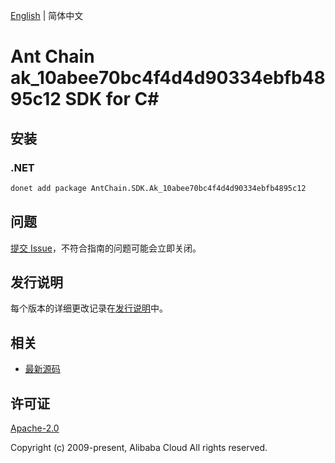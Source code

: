 [English](README.md) | 简体中文

# Ant Chain ak_10abee70bc4f4d4d90334ebfb4895c12 SDK for C#

## 安装

### .NET

```bash
donet add package AntChain.SDK.Ak_10abee70bc4f4d4d90334ebfb4895c12
```

## 问题

[提交 Issue](https://github.com/alipay/antchain-openapi-prod-sdk/issues/new)，不符合指南的问题可能会立即关闭。

## 发行说明

每个版本的详细更改记录在[发行说明](./ChangeLog.txt)中。

## 相关

* [最新源码](https://github.com/antchain-openapi-prod-sdk)

## 许可证

[Apache-2.0](http://www.apache.org/licenses/LICENSE-2.0)

Copyright (c) 2009-present, Alibaba Cloud All rights reserved.
